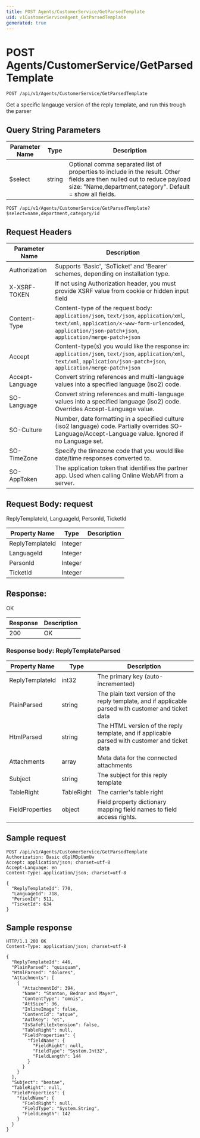 ```yaml
---
title: POST Agents/CustomerService/GetParsedTemplate
uid: v1CustomerServiceAgent_GetParsedTemplate
generated: true
---
```


# POST Agents/CustomerService/GetParsedTemplate

```http
POST /api/v1/Agents/CustomerService/GetParsedTemplate
```

Get a specific langauge version of the reply template, and run this trough the parser







## Query String Parameters

| Parameter Name | Type |  Description |
|----------------|------|--------------|
| $select | string |  Optional comma separated list of properties to include in the result. Other fields are then nulled out to reduce payload size: "Name,department,category". Default = show all fields. |

```http
POST /api/v1/Agents/CustomerService/GetParsedTemplate?$select=name,department,category/id
```


## Request Headers

| Parameter Name | Description |
|----------------|-------------|
| Authorization  | Supports 'Basic', 'SoTicket' and 'Bearer' schemes, depending on installation type. |
| X-XSRF-TOKEN   | If not using Authorization header, you must provide XSRF value from cookie or hidden input field |
| Content-Type | Content-type of the request body: `application/json`, `text/json`, `application/xml`, `text/xml`, `application/x-www-form-urlencoded`, `application/json-patch+json`, `application/merge-patch+json` |
| Accept         | Content-type(s) you would like the response in: `application/json`, `text/json`, `application/xml`, `text/xml`, `application/json-patch+json`, `application/merge-patch+json` |
| Accept-Language | Convert string references and multi-language values into a specified language (iso2) code. |
| SO-Language | Convert string references and multi-language values into a specified language (iso2) code. Overrides Accept-Language value. |
| SO-Culture | Number, date formatting in a specified culture (iso2 language) code. Partially overrides SO-Language/Accept-Language value. Ignored if no Language set. |
| SO-TimeZone | Specify the timezone code that you would like date/time responses converted to. |
| SO-AppToken | The application token that identifies the partner app. Used when calling Online WebAPI from a server. |

## Request Body: request 

ReplyTemplateId, LanguageId, PersonId, TicketId 

| Property Name | Type |  Description |
|----------------|------|--------------|
| ReplyTemplateId | Integer |  |
| LanguageId | Integer |  |
| PersonId | Integer |  |
| TicketId | Integer |  |

## Response:

OK

| Response | Description |
|----------------|-------------|
| 200 | OK |

### Response body: ReplyTemplateParsed

| Property Name | Type |  Description |
|----------------|------|--------------|
| ReplyTemplateId | int32 | The primary key (auto-incremented) |
| PlainParsed | string | The plain text version of the reply template, and if applicable parsed with customer and ticket data |
| HtmlParsed | string | The HTML version of the reply template, and if applicable parsed with customer and ticket data |
| Attachments | array | Meta data for the connected attachments |
| Subject | string | The subject for this reply template |
| TableRight | TableRight | The carrier's table right |
| FieldProperties | object | Field property dictionary mapping field names to field access rights. |

## Sample request

```http!
POST /api/v1/Agents/CustomerService/GetParsedTemplate
Authorization: Basic dGplMDpUamUw
Accept: application/json; charset=utf-8
Accept-Language: en
Content-Type: application/json; charset=utf-8

{
  "ReplyTemplateId": 770,
  "LanguageId": 718,
  "PersonId": 511,
  "TicketId": 634
}
```

## Sample response

```http_
HTTP/1.1 200 OK
Content-Type: application/json; charset=utf-8

{
  "ReplyTemplateId": 446,
  "PlainParsed": "quisquam",
  "HtmlParsed": "dolores",
  "Attachments": [
    {
      "AttachmentId": 394,
      "Name": "Stanton, Bednar and Mayer",
      "ContentType": "omnis",
      "AttSize": 36,
      "InlineImage": false,
      "ContentId": "atque",
      "AuthKey": "et",
      "IsSafeFileExtension": false,
      "TableRight": null,
      "FieldProperties": {
        "fieldName": {
          "FieldRight": null,
          "FieldType": "System.Int32",
          "FieldLength": 144
        }
      }
    }
  ],
  "Subject": "beatae",
  "TableRight": null,
  "FieldProperties": {
    "fieldName": {
      "FieldRight": null,
      "FieldType": "System.String",
      "FieldLength": 142
    }
  }
}
```